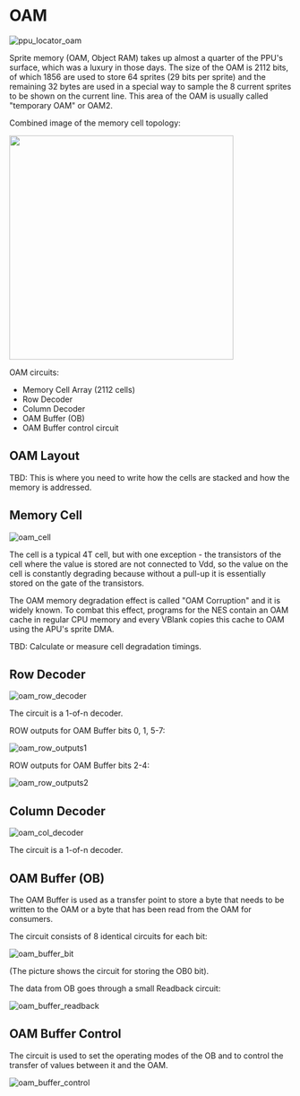 # OAM

![ppu_locator_oam](/BreakingNESWiki/imgstore/ppu/ppu_locator_oam.jpg)

Sprite memory (OAM, Object RAM) takes up almost a quarter of the PPU's surface, which was a luxury in those days. The size of the OAM is 2112 bits, of which 1856 are used to store 64 sprites (29 bits per sprite) and the remaining 32 bytes are used in a special way to sample the 8 current sprites to be shown on the current line. This area of the OAM is usually called "temporary OAM" or OAM2.

Сombined image of the memory cell topology:

<img src="/BreakingNESWiki/imgstore/ppu/ppu_oam_closeup.jpg" width="400px">

OAM circuits:
- Memory Cell Array (2112 cells)
- Row Decoder
- Column Decoder
- OAM Buffer (OB)
- OAM Buffer control circuit

## OAM Layout

TBD: This is where you need to write how the cells are stacked and how the memory is addressed.

## Memory Cell

![oam_cell](/BreakingNESWiki/imgstore/ppu/oam_cell.jpg)

The cell is a typical 4T cell, but with one exception - the transistors of the cell where the value is stored are not connected to Vdd, so the value on the cell is constantly degrading because without a pull-up it is essentially stored on the gate of the transistors.

The OAM memory degradation effect is called "OAM Corruption" and it is widely known. To combat this effect, programs for the NES contain an OAM cache in regular CPU memory and every VBlank copies this cache to OAM using the APU's sprite DMA.

TBD: Calculate or measure cell degradation timings.

## Row Decoder

![oam_row_decoder](/BreakingNESWiki/imgstore/ppu/oam_row_decoder.png)

The circuit is a 1-of-n decoder.

ROW outputs for OAM Buffer bits 0, 1, 5-7:

![oam_row_outputs1](/BreakingNESWiki/imgstore/ppu/oam_row_outputs1.png)

ROW outputs for OAM Buffer bits 2-4:

![oam_row_outputs2](/BreakingNESWiki/imgstore/ppu/oam_row_outputs2.png)

## Column Decoder

![oam_col_decoder](/BreakingNESWiki/imgstore/ppu/oam_col_decoder.png)

The circuit is a 1-of-n decoder.

## OAM Buffer (OB)

The OAM Buffer is used as a transfer point to store a byte that needs to be written to the OAM or a byte that has been read from the OAM for consumers.

The circuit consists of 8 identical circuits for each bit:

![oam_buffer_bit](/BreakingNESWiki/imgstore/ppu/oam_buffer_bit.jpg)

(The picture shows the circuit for storing the OB0 bit).

The data from OB goes through a small Readback circuit:

![oam_buffer_readback](/BreakingNESWiki/imgstore/ppu/oam_buffer_readback.jpg)

## OAM Buffer Control

The circuit is used to set the operating modes of the OB and to control the transfer of values between it and the OAM.

![oam_buffer_control](/BreakingNESWiki/imgstore/ppu/oam_buffer_control.jpg)
